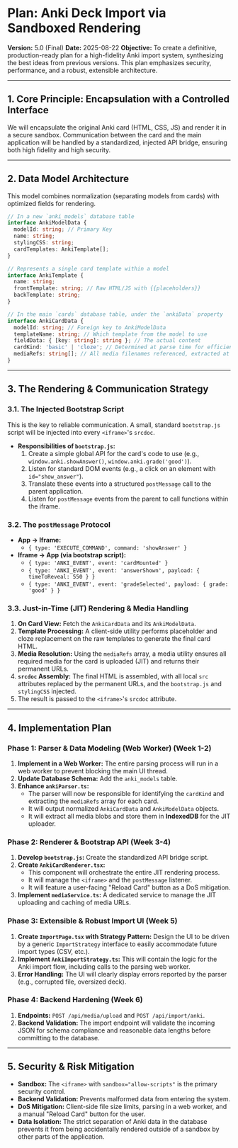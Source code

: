 # Plan: Anki Deck Import via Sandboxed Rendering

**Version:** 5.0 (Final)
**Date:** 2025-08-22
**Objective:** To create a definitive, production-ready plan for a high-fidelity Anki import system, synthesizing the best ideas from previous versions. This plan emphasizes security, performance, and a robust, extensible architecture.

---

## 1. Core Principle: Encapsulation with a Controlled Interface

We will encapsulate the original Anki card (HTML, CSS, JS) and render it in a secure sandbox. Communication between the card and the main application will be handled by a standardized, injected API bridge, ensuring both high fidelity and high security.

---

## 2. Data Model Architecture

This model combines normalization (separating models from cards) with optimized fields for rendering.

```typescript
// In a new `anki_models` database table
interface AnkiModelData {
  modelId: string; // Primary Key
  name: string;
  stylingCSS: string;
  cardTemplates: AnkiTemplate[];
}

// Represents a single card template within a model
interface AnkiTemplate {
  name: string;
  frontTemplate: string; // Raw HTML/JS with {{placeholders}}
  backTemplate: string;
}

// In the main `cards` database table, under the `ankiData` property
interface AnkiCardData {
  modelId: string; // Foreign key to AnkiModelData
  templateName: string; // Which template from the model to use
  fieldData: { [key: string]: string }; // The actual content
  cardKind: 'basic' | 'cloze'; // Determined at parse time for efficient rendering
  mediaRefs: string[]; // All media filenames referenced, extracted at parse time
}
```

---

## 3. The Rendering & Communication Strategy

### 3.1. The Injected Bootstrap Script
This is the key to reliable communication. A small, standard `bootstrap.js` script will be injected into every `<iframe>`'s `srcdoc`.

*   **Responsibilities of `bootstrap.js`:**
    1.  Create a simple global API for the card's code to use (e.g., `window.anki.showAnswer()`, `window.anki.grade('good')`).
    2.  Listen for standard DOM events (e.g., a click on an element with `id="show_answer"`).
    3.  Translate these events into a structured `postMessage` call to the parent application.
    4.  Listen for `postMessage` events from the parent to call functions within the iframe.

### 3.2. The `postMessage` Protocol

*   **App -> Iframe:**
    *   `{ type: 'EXECUTE_COMMAND', command: 'showAnswer' }`
*   **Iframe -> App (via bootstrap script):**
    *   `{ type: 'ANKI_EVENT', event: 'cardMounted' }`
    *   `{ type: 'ANKI_EVENT', event: 'answerShown', payload: { timeToReveal: 550 } }`
    *   `{ type: 'ANKI_EVENT', event: 'gradeSelected', payload: { grade: 'good' } }`

### 3.3. Just-in-Time (JIT) Rendering & Media Handling
1.  **On Card View:** Fetch the `AnkiCardData` and its `AnkiModelData`.
2.  **Template Processing:** A client-side utility performs placeholder and cloze replacement on the raw templates to generate the final card HTML.
3.  **Media Resolution:** Using the `mediaRefs` array, a media utility ensures all required media for the card is uploaded (JIT) and returns their permanent URLs.
4.  **`srcdoc` Assembly:** The final HTML is assembled, with all local `src` attributes replaced by the permanent URLs, and the `bootstrap.js` and `stylingCSS` injected.
5.  The result is passed to the `<iframe>`'s `srcdoc` attribute.

---

## 4. Implementation Plan

### Phase 1: Parser & Data Modeling (Web Worker) (Week 1-2)

1.  **Implement in a Web Worker:** The entire parsing process will run in a web worker to prevent blocking the main UI thread.
2.  **Update Database Schema:** Add the `anki_models` table.
3.  **Enhance `ankiParser.ts`:**
    *   The parser will now be responsible for identifying the `cardKind` and extracting the `mediaRefs` array for each card.
    *   It will output normalized `AnkiCardData` and `AnkiModelData` objects.
    *   It will extract all media blobs and store them in **IndexedDB** for the JIT uploader.

### Phase 2: Renderer & Bootstrap API (Week 3-4)

1.  **Develop `bootstrap.js`:** Create the standardized API bridge script.
2.  **Create `AnkiCardRenderer.tsx`:**
    *   This component will orchestrate the entire JIT rendering process.
    *   It will manage the `<iframe>` and the `postMessage` listener.
    *   It will feature a user-facing "Reload Card" button as a DoS mitigation.
3.  **Implement `mediaService.ts`:** A dedicated service to manage the JIT uploading and caching of media URLs.

### Phase 3: Extensible & Robust Import UI (Week 5)

1.  **Create `ImportPage.tsx` with Strategy Pattern:** Design the UI to be driven by a generic `ImportStrategy` interface to easily accommodate future import types (CSV, etc.).
2.  **Implement `AnkiImportStrategy.ts`:** This will contain the logic for the Anki import flow, including calls to the parsing web worker.
3.  **Error Handling:** The UI will clearly display errors reported by the parser (e.g., corrupted file, oversized deck).

### Phase 4: Backend Hardening (Week 6)

1.  **Endpoints:** `POST /api/media/upload` and `POST /api/import/anki`.
2.  **Backend Validation:** The import endpoint will validate the incoming JSON for schema compliance and reasonable data lengths before committing to the database.

---

## 5. Security & Risk Mitigation

*   **Sandbox:** The `<iframe>` with `sandbox="allow-scripts"` is the primary security control.
*   **Backend Validation:** Prevents malformed data from entering the system.
*   **DoS Mitigation:** Client-side file size limits, parsing in a web worker, and a manual "Reload Card" button for the user.
*   **Data Isolation:** The strict separation of Anki data in the database prevents it from being accidentally rendered outside of a sandbox by other parts of the application.
